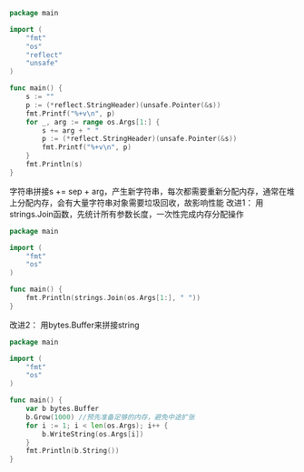 ```go
package main

import (
	"fmt"
	"os"
	"reflect"
	"unsafe"
)

func main() {
	s := ""
	p := (*reflect.StringHeader)(unsafe.Pointer(&s))
	fmt.Printf("%+v\n", p)
	for _, arg := range os.Args[1:] {
		s += arg + " "
		p := (*reflect.StringHeader)(unsafe.Pointer(&s))
		fmt.Printf("%+v\n", p)
	}
	fmt.Println(s)
}
```
字符串拼接s += sep + arg，产生新字符串，每次都需要重新分配内存，通常在堆上分配内存，会有大量字符串对象需要垃圾回收，故影响性能
改进1：
用strings.Join函数，先统计所有参数长度，一次性完成内存分配操作
```go
package main

import (
	"fmt"
	"os"
)

func main() {
	fmt.Println(strings.Join(os.Args[1:], " "))
}
```

改进2：
用bytes.Buffer来拼接string
```go
package main

import (
	"fmt"
	"os"
)

func main() {
	var b bytes.Buffer
	b.Grow(1000) //预先准备足够的内存，避免中途扩张
	for i := 1; i < len(os.Args); i++ {
		b.WriteString(os.Args[i])
	}
	fmt.Println(b.String())
}
```
